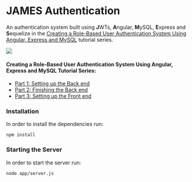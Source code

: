 # JAMES Authentication
 An authentication system built using **J**WTs, **A**ngular, **M**ySQL, **E**xpress and **S**equelize in the [Creating a Role-Based User Authentication System Using Angular, Express and MySQL](https://hisk.io/role-based-authentication-with-angular-express-jwt-mysql-part-1) tutorial series.

![](http://catalin.me/wp-content/uploads/2017/05/UserAuth.png)

#### Creating a Role-Based User Authentication System Using Angular, Express and MySQL Tutorial Series:
 * [Part 1: Setting up the Back end](https://hisk.io/role-based-authentication-with-angular-express-jwt-mysql-part-1)
 * [Part 2: Finishing the Back end](https://hisk.io/role-based-authentication-with-angular-express-jwt-mysql-part-2)
 * [Part 3: Setting up the Front end](https://hisk.io/role-based-authentication-with-angular-express-jwt-mysql-part-3)

### Installation
 In order to install the dependencies run:
```
npm install
```

### Starting the Server
In order to start the server run:
```
node app/server.js
```